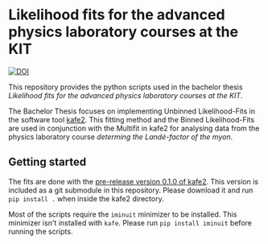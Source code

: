 # Likelihood fits for the advanced physics laboratory courses at the KIT

[![DOI](https://zenodo.org/badge/222707230.svg)](https://zenodo.org/badge/latestdoi/222707230)

This repository provides the python scripts used in the bachelor thesis
*Likelihood fits for the advanced physics laboratory courses at the KIT*.

The Bachelor Thesis focuses on implementing Unbinned Likelihood-Fits in the software tool
[kafe2](https://github.com/dsavoiu/kafe2).
This fitting method and the Binned Likelihood-Fits are used in conjunction with the Multifit in kafe2 for analysing
data from the physics laboratory course
*determing the Landé-factor of the myon*.



## Getting started
The fits are done with the [pre-release version 0.1.0 of kafe2](https://github.com/dsavoiu/kafe2/releases/tag/0.1.0).
This version is included as a git submodule in this repository. Please download it and run `pip install .` when inside the kafe2 directory.

Most of the scripts require the `iminuit` minimizer to be installed. This minimizer isn't installed with `kafe`.
Please run `pip install iminuit` before running the scripts.
